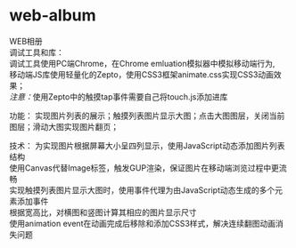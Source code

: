 # web-album
WEB相册</br>
调试工具和库：</br>
调试工具使用PC端Chrome，在Chrome emluation模拟器中模拟移动端行为,</br>
移动端JS库使用轻量化的Zepto，使用CSS3框架animate.css实现CSS3动画效果；</br>
<i>注意：</i>使用Zepto中的触摸tap事件需要自己将touch.js添加进库</br>

功能：
实现图片列表的展示；触摸列表图片显示大图；点击大图图层，关闭当前图层；滑动大图实现图片翻页；</br>

技术：
为实现图片根据屏幕大小呈四列显示，使用JavaScript动态添加图片列表结构</br>
使用Canvas代替Image标签，触发GUP渲染，保证图片在移动端浏览过程中更流畅</br>
实现触摸列表图片显示大图时，使用事件代理为由JavaScript动态生成的多个元素添加事件</br>
根据宽高比，对横图和竖图计算其相应的图片显示尺寸</br>
使用animation event在动画完成后移除和添加CSS3样式，解决连续翻图动画消失问题<br>



